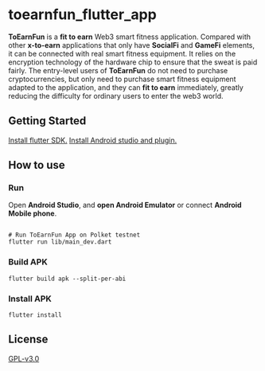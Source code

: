 # toearnfun_flutter_app

**ToEarnFun** is a **fit to earn** Web3 smart fitness application. Compared with other **x-to-earn** applications that only have **SocialFi** and **GameFi** elements, it can be connected with real smart fitness equipment. It relies on the encryption technology of the hardware chip to ensure that the sweat is paid fairly. The entry-level users of **ToEarnFun** do not need to purchase cryptocurrencies, but only need to purchase smart fitness equipment adapted to the application, and they can **fit to earn** immediately, greatly reducing the difficulty for ordinary users to enter the web3 world.

## Getting Started

[Install flutter SDK.](https://docs.flutter.dev/get-started/install)
[Install Android studio and plugin.](https://docs.flutter.dev/get-started/editor?tab=androidstudio)

## How to use

### Run

Open **Android Studio**, and **open Android Emulator** or connect **Android Mobile phone**.

```shell

# Run ToEarnFun App on Polket testnet
flutter run lib/main_dev.dart

```

### Build APK

```shell
flutter build apk --split-per-abi
```

### Install APK

```shell
flutter install
```

## License

[GPL-v3.0](./LICENSE)

